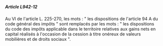 ##### Article L942-12

Au VI de l'article L. 225-270, les mots : " les dispositions de l'article 94 A du code général des impôts " sont remplacés par les mots : " les dispositions du code des impôts applicable dans le territoire relatives aux gains nets en capital réalisés à l'occasion de la cession à titre onéreux de valeurs mobilières et de droits sociaux ".

